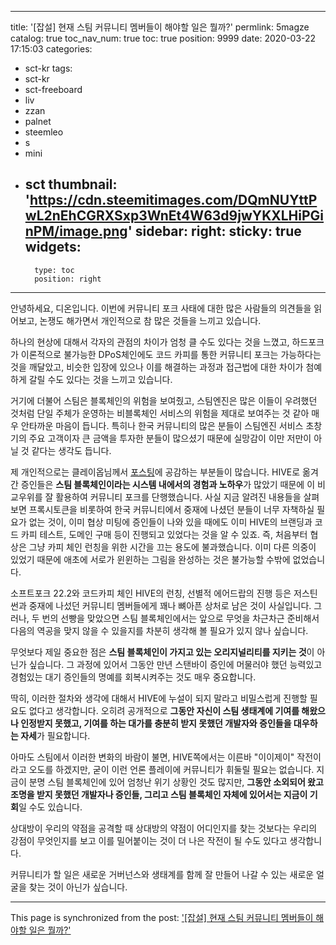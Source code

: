 
---
title: '[잡설] 현재 스팀 커뮤니티 멤버들이 해야할 일은 뭘까?'
permlink: 5magze
catalog: true
toc_nav_num: true
toc: true
position: 9999
date: 2020-03-22 17:15:03
categories:
- sct-kr
tags:
- sct-kr
- sct-freeboard
- liv
- zzan
- palnet
- steemleo
- s
- mini
- sct
thumbnail: 'https://cdn.steemitimages.com/DQmNUYttPwL2nEhCGRXSxp3WnEt4W63d9jwYKXLHiPGinPM/image.png'
sidebar:
    right:
        sticky: true
widgets:
    -
        type: toc
        position: right
---


안녕하세요, 디온입니다. 이번에 커뮤니티 포크 사태에 대한 많은 사람들의 의견들을 읽어보고, 논쟁도 해가면서 개인적으로 참 많은 것들을 느끼고 있습니다. 

하나의 현상에 대해서 각자의 관점의 차이가 엄청 클 수도 있다는 것을 느꼈고, 하드포크가 이론적으로 불가능한 DPoS체인에도 코드 카피를 통한 커뮤니티 포크는 가능하다는 것을 깨달았고, 비슷한 입장에 있으나 이를 해결하는 과정과 접근법에 대한 차이가 첨예하게 갈릴 수도 있다는 것을 느끼고 있습니다.

거기에 더불어 스팀은 블록체인의 위험을 보여줬고, 스팀엔진은 많은 이들이 우려했던 것처럼 단일 주체가 운영하는 비블록체인 서비스의 위험을 제대로 보여주는 것 같아 매우 안타까운 마음이 듭니다. 특히나 한국 커뮤니티의 많은 분들이 스팀엔진 서비스 초창기의 주요 고객이자 큰 금액을 투자한 분들이 많으셨기 때문에 실망감이 이만 저만이 아닐 것 같다는 생각도 듭니다.

제 개인적으로는 클레이옵님께서 [포스팅](https://steemit.com/hive-101145/@clayop/hive)에 공감하는 부분들이 많습니다. HIVE로 옮겨간 증인들은 **스팀 블록체인이라는 시스템 내에서의 경험과 노하우**가 많았기 때문에 이 비교우위를 잘 활용하여 커뮤니티 포크를 단행했습니다. 사실 지금 알려진 내용들을 살펴보면 프록시토큰을 비롯하여 한국 커뮤니티에서 중재에 나셨던 분들이 너무 자책하실 필요가 없는 것이, 이미 협상 미팅에 증인들이 나와 있을 때에도 이미 HIVE의 브랜딩과 코드 카피 테스트, 도메인 구매 등이 진행되고 있었다는 것을 알 수 있죠. 즉, 처음부터 협상은 그냥 카피 체인 런칭을 위한 시간을 끄는 용도에 불과했습니다. 이미 다른 의중이 있었기 때문에 애초에 서로가 윈윈하는 그림을 완성하는 것은 불가능할 수밖에 없었습니다. 


소프트포크 22.2와 코드카피 체인 HIVE의 런칭, 선별적 에어드랍의 진행 등은 저스틴썬과 중재에 나섰던 커뮤니티 멤버들에게 꽤나 뼈아픈 상처로 남은 것이 사실입니다. 그러나, 두 번의 선빵을 맞았으면 스팀 블록체인에서는 앞으로 무엇을 차근차근 준비해서 다음의 역공을 맞지 않을 수 있을지를 차분히 생각해 볼 필요가 있지 않나 싶습니다.

무엇보다 제일 중요한 점은 **스팀 블록체인이 가지고 있는 오리지널리티를 지키는 것**이 아닌가 싶습니다. 그 과정에 있어서 그동안 만년 스탠바이 증인에 머물러야 했던 능력있고 경험있는 대기 증인들의 명예를 회복시켜주는 것도 매우 중요합니다. 

딱히, 이러한 절차와 생각에 대해서 HIVE에 누설이 되지 말라고 비밀스럽게 진행할 필요도 없다고 생각합니다. 오히려 공개적으로 **그동안 자신이 스팀 생태계에 기여를 해왔으나 인정받지 못했고, 기여를 하는 대가를 충분히 받지 못했던 개발자와 증인들을 대우하는 자세**가 필요합니다.

아마도 스팀에서 이러한 변화의 바람이 불면, HIVE쪽에서는 이른바 "이이제이" 작전이라고 오도를 하겠지만, 굳이 이런 언론 플레이에 커뮤니티가 휘둘릴 필요는 없습니다. 지금이 분명 스팀 블록체인에 있어 엄청난 위기 상황인 것도 많지만, **그동안 소외되어 왔고 조명을 받지 못했던 개발자나 증인들, 그리고 스팀 블록체인 자체에 있어서는 지금이 기회**일 수도 있습니다.

상대방이 우리의 약점을 공격할 때 상대방의 약점이 어디인지를 찾는 것보다는 우리의 강점이 무엇인지를 보고 이를 밀어붙이는 것이 더 나은 작전이 될 수도 있다고 생각합니다. 

커뮤니티가 할 일은 새로운 거버넌스와 생태계를 함께 잘 만들어 나갈 수 있는 새로운 얼굴을 찾는 것이 아닌가 싶습니다.

- - -

This page is synchronized from the post: ['[잡설] 현재 스팀 커뮤니티 멤버들이 해야할 일은 뭘까?'](https://steemit.com/@donekim/5magze)
